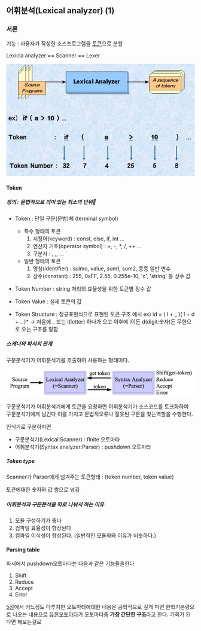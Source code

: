 ## 어휘분석(Lexical analyzer) (1)

### 서론

기능 : 사용자가 작성한 소스프로그램을 [토큰](#token)으로 분할

Lexicla analyzer == Scanner == Lexer

![compiler1-3.png](img/compiler1-3.PNG)

#### Token

##### 정의 : 문법적으로 의미 있는 최소의 단위

- Token : 단일 구문(문법)체 (terminal symbol)
  - 특수 형태의 토큰
    1. 지정어(keyword) : const, else, if, int ...
    2. 연산자 기호(operator symbol) : +, -, \*, /, ++ ...
    3. 구분자 : , ,, ... `
  - 일반 형태의 토큰
    1. 명칭(identifier) : sulmo, value, sum1, sum2, 등등 일반 변수
    2. 상수(constant) : 255, 0xFF, 2.55, 0.255e-10, 'c', 'string' 등 상수 값
- Token Number : string 처리의 효율성을 위한 토큰별 정수 값
- Token Value : 실제 토큰의 값

- Token Structure : 정규표현식으로 표현된 토큰 구조 예시
  ex) id = ( l + _ )( l + d + _ )\*
  -> 처음에 \_ 또는 l(letter) 하나가 오고 이후에 l이든 d(digit:숫자)든 무한으로 오는 구조를 말함

##### 스캐너와 파서의 관계

구문분석기가 어휘분석기를 호출하여 사용하는 형태이다.

![1](img/20201019-1.png)

구문분석기가 어휘분석기에게 토큰을 요청하면 어휘분석기가 소스코드를 토크화하여 구문분석기에게 넘긴다 이를 가지고 문법적오류나 잘못된 구문을 찾는역할을 수행한다.

인식기로 구분하자면

- 구문분석기(Lexical:Scanner) : finite 오토마타
- 어휘분석기(Syntax analyzer:Parser) : pushdown 오토마타

##### Token type

Scanner가 Parser에게 넘겨주는 토큰형태 : (token number, token value)

토큰에대한 숫자와 값 쌍으로 넘김

##### 어휘분석과 구문분석을 따로 나눠서 하는 이유

1. 모듈 구성하기가 좋다
2. 컴파일 효율성이 향상된다
3. 컴파일 이식성이 향상된다.
   (일반적인 모듈화와 이유가 비슷하다.)

#### Parsing table

파서에서 pushdown오토마타는 다음과 같은 기능들을한다

1. Shift
2. Reduce
3. Accept
4. Error

[5장]()에서 어느정도 다루지만 오토마타에대한 내용은 공학적으로 깊게 파면 한학기분량으로 나오는 내용으로 [유한오토마타](https://jeoungsulmo.github.io/posts/compiler/5)가 오토마타중 **가장 간단한 구조**라고 한다. 기회가 된다면 해보는걸로
